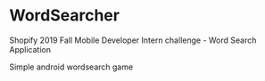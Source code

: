# WordSearcher
Shopify 2019 Fall Mobile Developer Intern challenge - Word Search Application

Simple android wordsearch game
